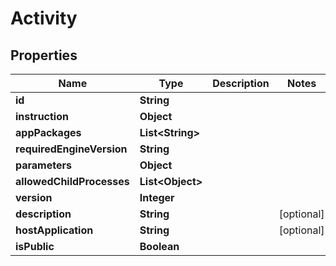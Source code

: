 
# Activity

## Properties
Name | Type | Description | Notes
------------ | ------------- | ------------- | -------------
**id** | **String** |  | 
**instruction** | **Object** |  | 
**appPackages** | **List&lt;String&gt;** |  | 
**requiredEngineVersion** | **String** |  | 
**parameters** | **Object** |  | 
**allowedChildProcesses** | **List&lt;Object&gt;** |  | 
**version** | **Integer** |  | 
**description** | **String** |  |  [optional]
**hostApplication** | **String** |  |  [optional]
**isPublic** | **Boolean** |  | 



